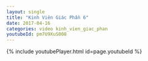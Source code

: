 ```yaml
---
layout: single
title: "Kinh Viên Giác Phần 6"
date: 2017-04-16
categories: video kinh_vien_giac_phan
youtubeId: pm7U9XuS008
---
```


{% include youtubePlayer.html id=page.youtubeId %}